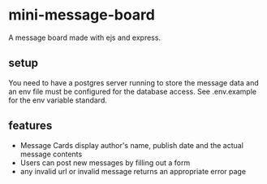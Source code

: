 # mini-message-board

A message board made with ejs and express.

## setup

You need to have a postgres server running to store the message data and an env file must be configured for the database access. See .env.example for the env variable standard.

## features

- Message Cards display author's name, publish date and the actual message contents
- Users can post new messages by filling out a form
- any invalid url or invalid message returns an appropriate error page
